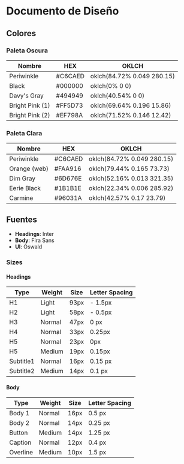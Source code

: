 
# Documento de Diseño

## Colores

### Paleta Oscura

| Nombre          | HEX     | OKLCH                      |
| --------------- | ------- | -------------------------- |
| Periwinkle      | #C6CAED | oklch(84.72% 0.049 280.15) |
| Black           | #000000 | oklch(0% 0 0)              |
| Davy's Gray     | #494949 | oklch(40.54% 0 0)          |
| Bright Pink (1) | #FF5D73 | oklch(69.64% 0.196 15.86)  |
| Bright Pink (2) | #EF798A | oklch(71.52% 0.146 12.42)  |

### Paleta Clara


| Nombre       | HEX     | OKLCH                      |
| ------------ | ------- | -------------------------- |
| Periwinkle   | #C6CAED | oklch(84.72% 0.049 280.15) |
| Orange (web) | #FAA916 | oklch(79.44% 0.165 73.73)  |
| Dim Gray     | #6D676E | oklch(52.16% 0.013 321.35) |
| Eerie Black  | #1B1B1E | oklch(22.34% 0.006 285.92) |
| Carmine      | #96031A | oklch(42.57% 0.17 23.79)   |

## Fuentes

* <b>Headings</b>: Inter
* <b>Body</b>: Fira Sans
* <b>UI</b>: Oswald

### Sizes

#### Headings

| Type      | Weight | Size | Letter Spacing |
| --------- | ------ | ---- | -------------- |
| H1        | Light  | 93px | - 1.5px        |
| H2        | Light  | 58px | - 0.5px        |
| H3        | Normal | 47px | 0 px           |
| H4        | Normal | 33px | 0.25px         |
| H5        | Normal | 23px | 0px            |
| H5        | Medium | 19px | 0.15px         |
| Subtitle1 | Normal | 16px | 0.15 px        |
| Subtitle2 | Medium | 14px | 0.1 px         |

#### Body

| Type     | Weight | Size | Letter Spacing |
| -------- | ------ | ---- | -------------- |
| Body 1   | Normal | 16px | 0.5 px         |
| Body 2   | Normal | 14px | 0.25 px        |
| Button   | Medium | 14px | 1.25 px        |
| Caption  | Normal | 12px | 0.4 px         |
| Overline | Medium | 10px | 1.5 px         |
